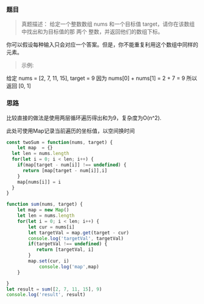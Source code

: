 ### 题目

> 真题描述： 给定一个整数数组 nums 和一个目标值 target，请你在该数组中找出和为目标值的那 两个 整数，并返回他们的数组下标。

你可以假设每种输入只会对应一个答案。但是，你不能重复利用这个数组中同样的元素。

> 示例:

给定 nums = [2, 7, 11, 15], target = 9
因为 nums[0] + nums[1] = 2 + 7 = 9 所以返回 [0, 1]

### 思路

比较直接的做法是使用两层循环遍历得出和为9，复杂度为O(n^2).

此处可使用Map记录当前遍历的坐标值，以空间换时间

```js
const twoSum = function(nums, target) {
	let map  = {}
  let len = nums.length
  for(let i = 0; i < len; i++) {
    if(map[target - num[i]] !== undefined) {
      return [map[target - num[i]],i]
    }
    map[nums[i]] = i
  }
}

function sum(nums, target) {
    let map = new Map()
    let len = nums.length
    for(let i = 0; i < len; i++) {
        let cur = nums[i]
        let targetVal = map.get(target - cur)
        console.log('targetVal', targetVal)
        if(targetVal !== undefined) {
           return [targetVal, i]
        } 
        map.set(cur, i)
            console.log('map',map)
    }

}
let result = sum([2, 7, 11, 15], 9)
console.log('result', result)
```

